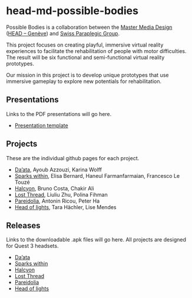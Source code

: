 # head-md-possible-bodies
Possible Bodies is a collaboration between the [Master Media Design](https://www.hesge.ch/head/en/programs-research/master-arts-media-design) ([HEAD – Genève](https://www.hesge.ch/head/en/)) and [Swiss Paraplegic Group](https://www.paraplegie.ch/en/).

This project focuses on creating playful, immersive virtual reality experiences to facilitate the rehabilitation of people with motor difficulties. The result will be six functional and semi-functional virtual reality prototypes.

Our mission in this project is to develop unique prototypes that use immersive gameplay to explore new potentials for rehabilitation.

## Presentations
Links to the PDF presentations will go here.

- [Presentation template](https://github.com/abstractmachine/head-md-possible-bodies/releases/latest)

## Projects
These are the individual github pages for each project.

- [Da’ata](), Ayoub Azzouzi, Karina Wolff
- [Sparks within](), Elisa Bernard, Haneul Farmanfarmaian, Francesco Le Touzé
- [Halcyon](), Bruno Costa, Chakir Ali
- [Lost Thread](), Liuliu Zhu, Polina Fihman
- [Pareidolia](), Antonin Ricou, Peter Ha
- [Head of lights](), Tara Hächler, Lise Mendes

## Releases
Links to the downloadable .apk files will go here. All projects are designed for Quest 3 headsets.

- [Da’ata]()
- [Sparks within]()
- [Halcyon]()
- [Lost Thread]()
- [Pareidolia]()
- [Head of lights]()

